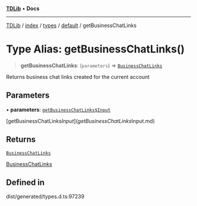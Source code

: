 [**TDLib**](../../../../../../README.md) • **Docs**

***

[TDLib](../../../../../../modules.md) / [index](../../../../../README.md) / [types](../../../README.md) / [default](../README.md) / getBusinessChatLinks

# Type Alias: getBusinessChatLinks()

> **getBusinessChatLinks**: (`parameters`) => [`BusinessChatLinks`](BusinessChatLinks-1.md)

Returns business chat links created for the current account

## Parameters

• **parameters**: [`getBusinessChatLinks$Input`](getBusinessChatLinks$Input.md)

[getBusinessChatLinks$Input](getBusinessChatLinks$Input.md)

## Returns

[`BusinessChatLinks`](BusinessChatLinks-1.md)

[BusinessChatLinks](BusinessChatLinks-1.md)

## Defined in

dist/generated/types.d.ts:97239
